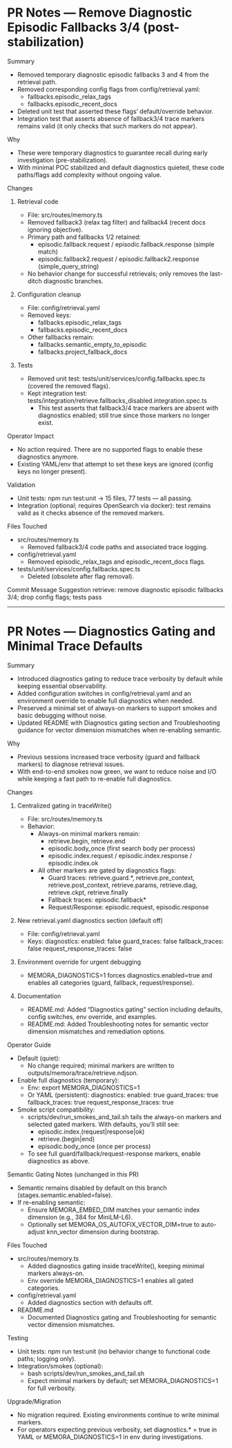 # PR Notes — Remove Diagnostic Episodic Fallbacks 3/4 (post-stabilization)

Summary
- Removed temporary diagnostic episodic fallbacks 3 and 4 from the retrieval path.
- Removed corresponding config flags from config/retrieval.yaml:
  - fallbacks.episodic_relax_tags
  - fallbacks.episodic_recent_docs
- Deleted unit test that asserted these flags’ default/override behavior.
- Integration test that asserts absence of fallback3/4 trace markers remains valid (it only checks that such markers do not appear).

Why
- These were temporary diagnostics to guarantee recall during early investigation (pre-stabilization).
- With minimal POC stabilized and default diagnostics quieted, these code paths/flags add complexity without ongoing value.

Changes
1) Retrieval code
   - File: src/routes/memory.ts
   - Removed fallback3 (relax tag filter) and fallback4 (recent docs ignoring objective).
   - Primary path and fallbacks 1/2 retained:
     - episodic.fallback.request / episodic.fallback.response (simple match) 
     - episodic.fallback2.request / episodic.fallback2.response (simple_query_string)
   - No behavior change for successful retrievals; only removes the last-ditch diagnostic branches.

2) Configuration cleanup
   - File: config/retrieval.yaml
   - Removed keys:
     - fallbacks.episodic_relax_tags
     - fallbacks.episodic_recent_docs
   - Other fallbacks remain:
     - fallbacks.semantic_empty_to_episodic
     - fallbacks.project_fallback_docs

3) Tests
   - Removed unit test: tests/unit/services/config.fallbacks.spec.ts (covered the removed flags).
   - Kept integration test: tests/integration/retrieve.fallbacks_disabled.integration.spec.ts 
     - This test asserts that fallback3/4 trace markers are absent with diagnostics enabled; still true since those markers no longer exist.

Operator Impact
- No action required. There are no supported flags to enable these diagnostics anymore.
- Existing YAML/env that attempt to set these keys are ignored (config keys no longer present).

Validation
- Unit tests: npm run test:unit → 15 files, 77 tests — all passing.
- Integration (optional; requires OpenSearch via docker): test remains valid as it checks absence of the removed markers.

Files Touched
- src/routes/memory.ts
  - Removed fallback3/4 code paths and associated trace logging.
- config/retrieval.yaml
  - Removed episodic_relax_tags and episodic_recent_docs flags.
- tests/unit/services/config.fallbacks.spec.ts
  - Deleted (obsolete after flag removal).

Commit Message Suggestion
retrieve: remove diagnostic episodic fallbacks 3/4; drop config flags; tests pass

---

# PR Notes — Diagnostics Gating and Minimal Trace Defaults

Summary
- Introduced diagnostics gating to reduce trace verbosity by default while keeping essential observability.
- Added configuration switches in config/retrieval.yaml and an environment override to enable full diagnostics when needed.
- Preserved a minimal set of always-on markers to support smokes and basic debugging without noise.
- Updated README with Diagnostics gating section and Troubleshooting guidance for vector dimension mismatches when re-enabling semantic.

Why
- Previous sessions increased trace verbosity (guard and fallback markers) to diagnose retrieval issues.
- With end-to-end smokes now green, we want to reduce noise and I/O while keeping a fast path to re-enable full diagnostics.

Changes
1) Centralized gating in traceWrite()
   - File: src/routes/memory.ts
   - Behavior:
     - Always-on minimal markers remain:
       - retrieve.begin, retrieve.end
       - episodic.body_once (first search body per process)
       - episodic.index.request / episodic.index.response / episodic.index.ok
     - All other markers are gated by diagnostics flags:
       - Guard traces: retrieve.guard.*, retrieve.pre_context, retrieve.post_context, retrieve.params, retrieve.diag, retrieve.ckpt, retrieve.finally
       - Fallback traces: episodic.fallback*
       - Request/Response: episodic.request, episodic.response

2) New retrieval.yaml diagnostics section (default off)
   - File: config/retrieval.yaml
   - Keys:
     diagnostics:
       enabled: false
       guard_traces: false
       fallback_traces: false
       request_response_traces: false

3) Environment override for urgent debugging
   - MEMORA_DIAGNOSTICS=1 forces diagnostics.enabled=true and enables all categories (guard, fallback, request/response).

4) Documentation
   - README.md: Added “Diagnostics gating” section including defaults, config switches, env override, and examples.
   - README.md: Added Troubleshooting notes for semantic vector dimension mismatches and remediation options.

Operator Guide
- Default (quiet):
  - No change required; minimal markers are written to outputs/memora/trace/retrieve.ndjson.
- Enable full diagnostics (temporary):
  - Env: export MEMORA_DIAGNOSTICS=1
  - Or YAML (persistent):
    diagnostics:
      enabled: true
      guard_traces: true
      fallback_traces: true
      request_response_traces: true
- Smoke script compatibility:
  - scripts/dev/run_smokes_and_tail.sh tails the always-on markers and selected gated markers. With defaults, you’ll still see:
    - episodic.index.(request|response|ok)
    - retrieve.(begin|end)
    - episodic.body_once (once per process)
  - To see full guard/fallback/request-response markers, enable diagnostics as above.

Semantic Gating Notes (unchanged in this PR)
- Semantic remains disabled by default on this branch (stages.semantic.enabled=false).
- If re-enabling semantic:
  - Ensure MEMORA_EMBED_DIM matches your semantic index dimension (e.g., 384 for MiniLM-L6).
  - Optionally set MEMORA_OS_AUTOFIX_VECTOR_DIM=true to auto-adjust knn_vector dimension during bootstrap.

Files Touched
- src/routes/memory.ts
  - Added diagnostics gating inside traceWrite(), keeping minimal markers always-on.
  - Env override MEMORA_DIAGNOSTICS=1 enables all gated categories.
- config/retrieval.yaml
  - Added diagnostics section with defaults off.
- README.md
  - Documented Diagnostics gating and Troubleshooting for semantic vector dimension mismatches.

Testing
- Unit tests: npm run test:unit (no behavior change to functional code paths; logging only).
- Integration/smokes (optional):
  - bash scripts/dev/run_smokes_and_tail.sh
  - Expect minimal markers by default; set MEMORA_DIAGNOSTICS=1 for full verbosity.

Upgrade/Migration
- No migration required. Existing environments continue to write minimal markers.
- For operators expecting previous verbosity, set diagnostics.* = true in YAML or MEMORA_DIAGNOSTICS=1 in env during investigations.
